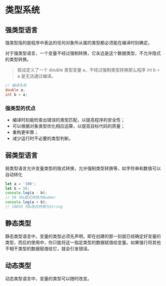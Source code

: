 # 类型系统

## 强类型语言

强类型指的是程序中表达的任何对象所从属的类型都必须能在编译时刻确定。

对于强类型语言，一个变量不经过强制转换，它永远是这个数据类型，不允许隐式的类型转换。

> 假设定义了一个 double 类型变量 a，不经过强制类型转换那么程序 int b = a 是无法通过编译。

```Java
// 编译失败
double a;
int b = a;
```

### 强类型的优点

- 编译时刻能检查出错误的类型匹配，以提高程序的安全性；
- 可以根据对象类型优化相应运算，以提高目标代码的质量；
- 重构更牢靠；
- 减少运行时不必要的类型判断。

## 弱类型语言

弱类型语言允许变量类型的隐式转换，允许强制类型转换等，如字符串和数值可以自动转化

```javascript
let a = '100';
let b = 50;
console.log(a - b);
// 50 将a隐式转换为Number
console.log(a + b);
// 10050 将b隐式转换为String
```

## 静态类型

静态类型语言中，变量的类型必须先声明，即在创建的那一刻就已经确定好变量的类型，而后的使用中，你只能将这一指定类型的数据赋值给变量。如果强行将其他不相干类型的数据赋值给它，就会引发错误。

## 动态类型

动态类型语言中，变量的类型可以随时改变。

